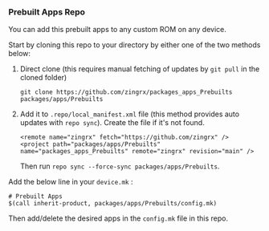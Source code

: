 ### Prebuilt Apps Repo
You can add this prebuilt apps to any custom ROM on any device.

Start by cloning this repo to your directory by either one of the two methods below:
1. Direct clone (this requires manual fetching of updates by `git pull` in the cloned folder)
   ```
   git clone https://github.com/zingrx/packages_apps_Prebuilts packages/apps/Prebuilts
   ```
   
2. Add it to `.repo/local_manifest.xml` file (this method provides auto updates with `repo sync`). Create the file if it's not found.
   ```
   <remote name="zingrx" fetch="https://github.com/zingrx" />
   <project path="packages/apps/Prebuilts" name="packages_apps_Prebuilts" remote="zingrx" revision="main" />
   ```
   Then run `repo sync --force-sync packages/apps/Prebuilts`.

Add the below line in your `device.mk` :
```
# Prebuilt Apps
$(call inherit-product, packages/apps/Prebuilts/config.mk)
```
Then add/delete the desired apps in the `config.mk` file in this repo.
